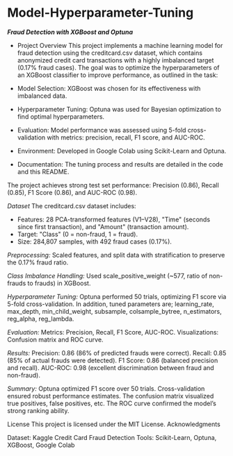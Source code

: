 # Model-Hyperparameter-Tuning

_**Fraud Detection with XGBoost and Optuna**_

- Project Overview
This project implements a machine learning model for fraud detection using the creditcard.csv dataset, which contains anonymized credit card transactions with a highly imbalanced target (0.17% fraud cases). The goal was to optimize the hyperparameters of an XGBoost classifier to improve performance, as outlined in the task:

- Model Selection: XGBoost was chosen for its effectiveness with imbalanced data.
- Hyperparameter Tuning: Optuna was used for Bayesian optimization to find optimal hyperparameters.
- Evaluation: Model performance was assessed using 5-fold cross-validation with metrics: precision, recall, F1 score, and AUC-ROC.
- Environment: Developed in Google Colab using Scikit-Learn and Optuna.
- Documentation: The tuning process and results are detailed in the code and this README.

The project achieves strong test set performance: Precision (0.86), Recall (0.85), F1 Score (0.86), and AUC-ROC (0.98).

_Dataset_
The creditcard.csv dataset includes:

- Features: 28 PCA-transformed features (V1–V28), "Time" (seconds since first transaction), and "Amount" (transaction amount).
- Target: "Class" (0 = non-fraud, 1 = fraud).
- Size: 284,807 samples, with 492 fraud cases (0.17%).

_Preprocessing:_
Scaled features, and split data with stratification to preserve the 0.17% fraud ratio.

_Class Imbalance Handling:_
Used scale_positive_weight (~577, ratio of non-frauds to frauds) in XGBoost.

_Hyperparameter Tuning:_
Optuna performed 50 trials, optimizing F1 score via 5-fold cross-validation. In addition, tuned parameters are; learning_rate, max_depth, min_child_weight, subsample, colsample_bytree, n_estimators, reg_alpha, reg_lambda.

_Evaluation:_
Metrics: Precision, Recall, F1 Score, AUC-ROC.
Visualizations: Confusion matrix and ROC curve.

_Results:_
Precision: 0.86 (86% of predicted frauds were correct).
Recall: 0.85 (85% of actual frauds were detected).
F1 Score: 0.86 (balanced precision and recall).
AUC-ROC: 0.98 (excellent discrimination between fraud and non-fraud).


_Summary:_
Optuna optimized F1 score over 50 trials.
Cross-validation ensured robust performance estimates.
The confusion matrix visualized true positives, false positives, etc.
The ROC curve confirmed the model’s strong ranking ability.

License
This project is licensed under the MIT License.
Acknowledgments

Dataset: Kaggle Credit Card Fraud Detection
Tools: Scikit-Learn, Optuna, XGBoost, Google Colab
